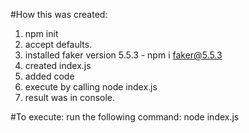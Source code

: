 #How this was created: 
1. npm init
2. accept defaults.
3. installed faker version 5.5.3 - npm i faker@5.5.3
4. created index.js
5. added code
6. execute by calling node index.js 
7. result was in console. 


#To execute: 
run the following command: 
node index.js
